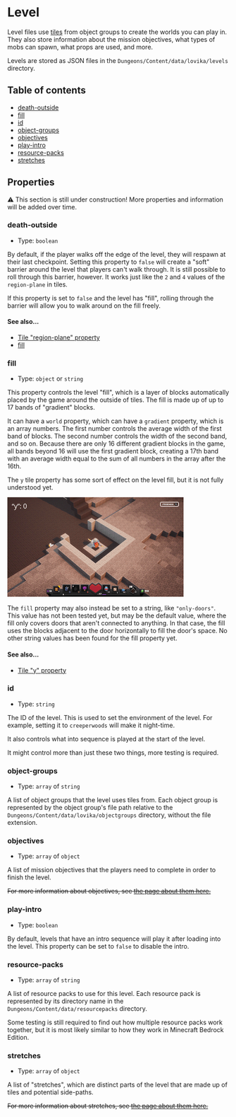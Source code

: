 # Level

Level files use [tiles](/docs/Tile.md) from object groups to create the worlds you can play in. They also store information about the mission objectives, what types of mobs can spawn, what props are used, and more.

Levels are stored as JSON files in the `Dungeons/Content/data/lovika/levels` directory.

## Table of contents

- [death-outside](#death-outside)
- [fill](#fill)
- [id](#id)
- [object-groups](#object-groups)
- [objectives](#objectives)
- [play-intro](#play-intro)
- [resource-packs](#resource-packs)
- [stretches](#stretches)

## Properties

:warning: This section is still under construction! More properties and information will be added over time.


### death-outside

- Type: `boolean`

By default, if the player walks off the edge of the level, they will respawn at their last checkpoint. Setting this property to `false` will create a "soft" barrier around the level that players can't walk through. It is still possible to roll through this barrier, however. It works just like the `2` and `4` values of the `region-plane` in tiles.

If this property is set to `false` and the level has "fill", rolling through the barrier will allow you to walk around on the fill freely.

#### See also...
- [Tile "region-plane" property](/docs/Tile.md#region-plane)
- [fill](#fill)


### fill

- Type: `object` or `string`

This property controls the level "fill", which is a layer of blocks automatically placed by the game around the outside of tiles. The fill is made up of up to 17 bands of "gradient" blocks.

It can have a `world` property, which can have a `gradient` property, which is an array numbers. The first number controls the average width of the first band of blocks. The second number controls the width of the second band, and so on. Because there are only 16 different gradient blocks in the game, all bands beyond 16 will use the first gradient block, creating a 17th band with an average width equal to the sum of all numbers in the array after the 16th.

The `y` tile property has some sort of effect on the level fill, but it is not fully understood yet.

![y property affecting the level fill](/docs/y.gif)

The `fill` property may also instead be set to a string, like `"only-doors"`. This value has not been tested yet, but may be the default value, where the fill only covers doors that aren't connected to anything. In that case, the fill uses the blocks adjacent to the door horizontally to fill the door's space. No other string values has been found for the fill property yet.

#### See also...
- [Tile "y" property](/docs/Tile.md#y)


### id

- Type: `string`

The ID of the level. This is used to set the environment of the level. For example, setting it to `creeperwoods` will make it night-time.

It also controls what into sequence is played at the start of the level.

It might control more than just these two things, more testing is required.


### object-groups

- Type: `array` of `string`

A list of object groups that the level uses tiles from. Each object group is represented by the object group's file path relative to the `Dungeons/Content/data/lovika/objectgroups` directory, without the file extension.


### objectives

- Type: `array` of `object`

A list of mission objectives that the players need to complete in order to finish the level.

~~For more information about objectives, see [the page about them here.](/docs/Objective.md)~~


### play-intro

- Type: `boolean`

By default, levels that have an intro sequence will play it after loading into the level. This property can be set to `false` to disable the intro.


### resource-packs

- Type: `array` of `string`

A list of resource packs to use for this level. Each resource pack is represented by its directory name in the `Dungeons/Content/data/resourcepacks` directory.

Some testing is still required to find out how multiple resource packs work together, but it is most likely similar to how they work in Minecraft Bedrock Edition.


### stretches

- Type: `array` of `object`

A list of "stretches", which are distinct parts of the level that are made up of tiles and potential side-paths.

~~For more information about stretches, see [the page about them here.](/docs/Stretch.md)~~